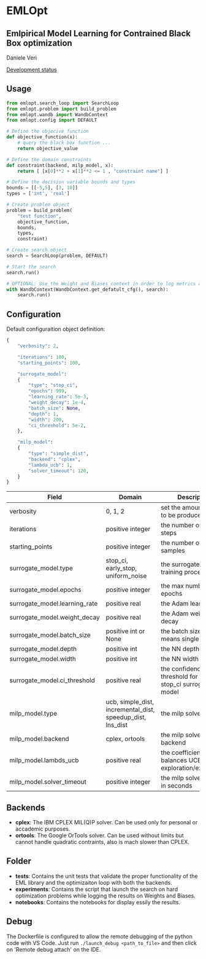 # EMLOpt
## Emlpirical Model Learning for Contrained Black Box optimization
Daniele Verì

[Development status](https://github.com/LIA-UniBo/eml-opt/projects/1)

## Usage
```python
from emlopt.search_loop import SearchLoop
from emlopt.problem import build_problem
from emlopt.wandb import WandbContext
from emlopt.config import DEFAULT

# Define the objecive function
def objective_function(x):
    # query the black box function ...
    return objective_value

# Define the domain constraints
def constraint(backend, milp_model, x):
    return [ [x[0]**2 + x[1]**2 <= 1 , "constraint name"] ]

# Define the decision variable bounds and types
bounds = [[-5,5], [3, 10]]
types = ['int', 'real']

# Create problem object
problem = build_problem(
    "test function",
    objective_function,
    bounds,
    types,
    constraint)

# Create search object
search = SearchLoop(problem, DEFAULT)

# Start the search
search.run()

# OPTIONAL: Use the Weight and Biases context in order to log metrics and results
with WandbContext(WandbContext.get_defatult_cfg(), search):
    search.run()
```

## Configuration
Default configuraition object definition:
```python
{
    "verbosity": 2,

    "iterations": 100,
    "starting_points": 100,

    "surrogate_model":
    {
        "type": "stop_ci",
        "epochs": 999,
        "learning_rate": 5e-3,
        "weight_decay": 1e-4,
        "batch_size": None,
        "depth": 1,
        "width": 200,
        "ci_threshold": 5e-2,
    },

    "milp_model":
    {
        "type": "simple_dist",
        "backend": "cplex",
        "lambda_ucb": 1,
        "solver_timeout": 120,
    }
}
```
| Field | Domain | Description |
|-|-|-|
| verbosity | 0, 1, 2 | set the amount of log to be produced
| iterations | positive integer | the number of search steps
| starting_points | positive integer | the number of initial samples
| surrogate_model.type | stop_ci, early_stop, uniform_noise  | the surrogate model training procedure
| surrogate_model.epochs | positive integer  | the max number of epochs
| surrogate_model.learning_rate | positive real | the Adam learning rate
| surrogate_model.weight_decay | positive real | the Adam weight decay
| surrogate_model.batch_size | positive int or None | the batch size, None means single batch
| surrogate_model.depth | positive int | the NN depth
| surrogate_model.width | positive int | the NN width
| surrogate_model.ci_threshold | positive real | the confidence interval threshold for the stop_ci surrogate model
| milp_model.type | ucb, simple_dist, incremental_dist, speedup_dist, lns_dist | the milp solver model
| milp_model.backend | cplex, ortools | the milp solver backend
| milp_model.lambds_ucb | positive real | the coefficient that balances UCB exploration/exploitation
| milp_model.solver_timeout | positive integer | the milp solver timeout in seconds


## Backends
- **cplex**: The IBM CPLEX MIL(Q)P solver. Can be used only for personal or accademic purposes.
- **ortools**: The Google OrTools solver. Can be used without limits but cannot handle quadratic contraints, also is mach slower than CPLEX.

## Folder
- **tests**: Contains the unit tests that validate the proper functionality of the EML library and the optimizaiton loop with both the backends.
- **experiments**: Contains the script that launch the search on hard optimization problems while logging the results on Weights and Biases.
- **notebooks**: Contains the notebooks for display essily the results.

## Debug
The Dockerfile is configured to allow the remote debugging of the python code with VS Code.
Just run `./launch_debug <path_to_file>` and then click on 'Remote debug attach' on the IDE.
